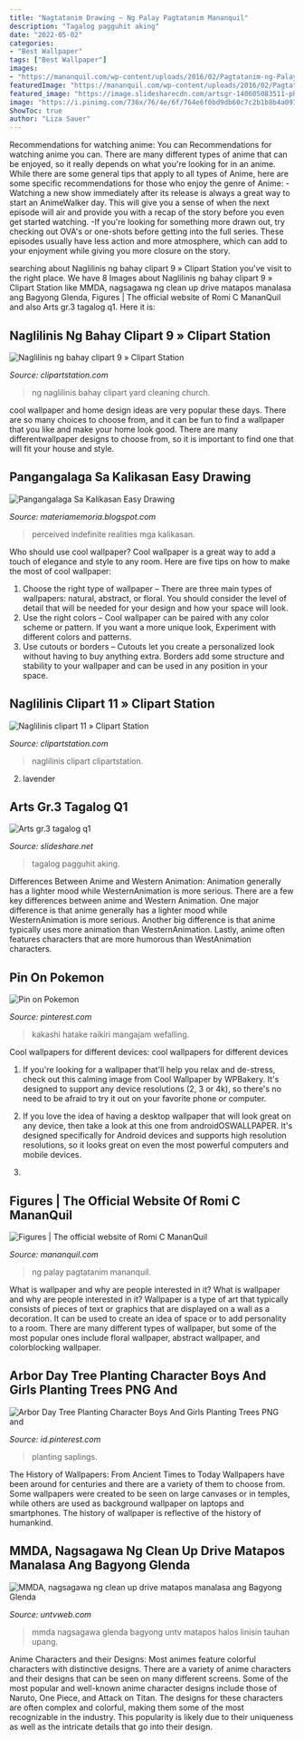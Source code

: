 ```yaml
---
title: "Nagtatanim Drawing ~ Ng Palay Pagtatanim Mananquil"
description: "Tagalog pagguhit aking"
date: "2022-05-02"
categories:
- "Best Wallpaper"
tags: ["Best Wallpaper"]
images:
- "https://mananquil.com/wp-content/uploads/2016/02/Pagtatanim-ng-Palay.jpg"
featuredImage: "https://mananquil.com/wp-content/uploads/2016/02/Pagtatanim-ng-Palay.jpg"
featured_image: "https://image.slidesharecdn.com/artsgr-140605083511-phpapp01/95/arts-gr3-tagalog-q1-20-638.jpg?cb=1401957363"
image: "https://i.pinimg.com/736x/76/4e/6f/764e6f0bd9db60c7c2b1b8b4a091bcb4--how-draw-kakashi.jpg"
ShowToc: true
author: "Liza Sauer"
---
```



Recommendations for watching anime: You can
Recommendations for watching anime you can. There are many different types of anime that can be enjoyed, so it really depends on what you're looking for in an anime. While there are some general tips that apply to all types of Anime, here are some specific recommendations for those who enjoy the genre of Anime: 
-Watching a new show immediately after its release is always a great way to start an AnimeWalker day. This will give you a sense of when the next episode will air and provide you with a recap of the story before you even get started watching. 
-If you're looking for something more drawn out, try checking out OVA's or one-shots before getting into the full series. These episodes usually have less action and more atmosphere, which can add to your enjoyment while giving you more closure on the story.

	

		
searching about Naglilinis ng bahay clipart 9 » Clipart Station you've visit to the right place. We have 8 Images about Naglilinis ng bahay clipart 9 » Clipart Station like MMDA, nagsagawa ng clean up drive matapos manalasa ang Bagyong Glenda, Figures | The official website of Romi C MananQuil and also Arts gr.3 tagalog q1. Here it is:
		
    
## Naglilinis Ng Bahay Clipart 9 » Clipart Station

<img loading=lazy src="https://clipartstation.com/wp-content/uploads/2017/11/naglilinis-ng-bahay-clipart-9.jpg" onerror="this.onerror=null;this.src='https://tse2.mm.bing.net/th?id=OIP.Me7Yx6n3BB48zuYHULf_mwAAAA&amp;pid=15.1';" alt="Naglilinis ng bahay clipart 9 » Clipart Station">

_Source: clipartstation.com_

>ng naglilinis bahay clipart yard cleaning church. 

	

cool wallpaper and home design ideas are very popular these days. There are so many choices to choose from, and it can be fun to find a wallpaper that you like and make your home look good. There are many differentwallpaper designs to choose from, so it is important to find one that will fit your house and style.

    
## Pangangalaga Sa Kalikasan Easy Drawing

<img loading=lazy src="https://1.bp.blogspot.com/-uR_B6kxYGEU/VEJzdauXNxI/AAAAAAAADq4/QkKaEKaRdLo/s1600/palay1.jpg" onerror="this.onerror=null;this.src='https://tse4.mm.bing.net/th?id=OIP.coDezOYBB79IsTS1WY1uuAAAAA&amp;pid=15.1';" alt="Pangangalaga Sa Kalikasan Easy Drawing">

_Source: materiamemoria.blogspot.com_

>perceived indefinite realities mga kalikasan. 

	

Who should use cool wallpaper?
Cool wallpaper is a great way to add a touch of elegance and style to any room. Here are five tips on how to make the most of cool wallpaper: 
1) Choose the right type of wallpaper – There are three main types of wallpapers: natural, abstract, or floral. You should consider the level of detail that will be needed for your design and how your space will look. 
2) Use the right colors – Cool wallpaper can be paired with any color scheme or pattern. If you want a more unique look, Experiment with different colors and patterns. 
3) Use cutouts or borders – Cutouts let you create a personalized look without having to buy anything extra. Borders add some structure and stability to your wallpaper and can be used in any position in your space.

    
## Naglilinis Clipart 11 » Clipart Station

<img loading=lazy src="https://clipartstation.com/wp-content/uploads/2017/11/naglilinis-clipart-11.jpg" onerror="this.onerror=null;this.src='https://tse4.mm.bing.net/th?id=OIP.UPDmasBfW0_zzitB0B47gwAAAA&amp;pid=15.1';" alt="Naglilinis clipart 11 » Clipart Station">

_Source: clipartstation.com_

>naglilinis clipart clipartstation. 

	

2. lavender 

    
## Arts Gr.3 Tagalog Q1

<img loading=lazy src="https://image.slidesharecdn.com/artsgr-140605083511-phpapp01/95/arts-gr3-tagalog-q1-20-638.jpg?cb=1401957363" onerror="this.onerror=null;this.src='https://tse2.mm.bing.net/th?id=OIP.TODT4L-_DmKIaTFgFc8P_QHaJp&amp;pid=15.1';" alt="Arts gr.3 tagalog q1">

_Source: slideshare.net_

>tagalog pagguhit aking. 

	

Differences Between Anime and Western Animation: Animation generally has a lighter mood while WesternAnimation is more serious.
There are a few key differences between anime and Western Animation. One major difference is that anime generally has a lighter mood while WesternAnimation is more serious. Another big difference is that anime typically uses more animation than WesternAnimation. Lastly, anime often features characters that are more humorous than WestAnimation characters.

    
## Pin On Pokemon

<img loading=lazy src="https://i.pinimg.com/736x/76/4e/6f/764e6f0bd9db60c7c2b1b8b4a091bcb4--how-draw-kakashi.jpg" onerror="this.onerror=null;this.src='https://tse1.mm.bing.net/th?id=OIP.t8HsQPX1iS2Z32CGtD8kcQHaGE&amp;pid=15.1';" alt="Pin on Pokemon">

_Source: pinterest.com_

>kakashi hatake raikiri mangajam wefalling. 

	

Cool wallpapers for different devices:
cool wallpapers for different devices 

1. If you're looking for a wallpaper that'll help you relax and de-stress, check out this calming image from Cool Wallpaper by WPBakery. It's designed to support any device resolutions (2, 3 or 4k), so there's no need to be afraid to try it out on your favorite phone or computer.

2. If you love the idea of having a desktop wallpaper that will look great on any device, then take a look at this one from androidOSWALLPAPER. It's designed specifically for Android devices and supports high resolution resolutions, so it looks great on even the most powerful computers and mobile devices.

3.

    
## Figures | The Official Website Of Romi C MananQuil

<img loading=lazy src="https://mananquil.com/wp-content/uploads/2016/02/Pagtatanim-ng-Palay.jpg" onerror="this.onerror=null;this.src='https://tse3.mm.bing.net/th?id=OIP.eLqlTIRCsVkf-N-YQrilNwHaF_&amp;pid=15.1';" alt="Figures | The official website of Romi C MananQuil">

_Source: mananquil.com_

>ng palay pagtatanim mananquil. 

	

What is wallpaper and why are people interested in it?
What is wallpaper and why are people interested in it?
Wallpaper is a type of art that typically consists of pieces of text or graphics that are displayed on a wall as a decoration. It can be used to create an idea of space or to add personality to a room. There are many different types of wallpaper, but some of the most popular ones include floral wallpaper, abstract wallpaper, and colorblocking wallpaper.

    
## Arbor Day Tree Planting Character Boys And Girls Planting Trees PNG And

<img loading=lazy src="https://i.pinimg.com/736x/1a/7e/a0/1a7ea0737b7183b25bf151894f020769.jpg" onerror="this.onerror=null;this.src='https://tse2.mm.bing.net/th?id=OIP.7sX6YWPeTf8E9zJaLAa0TQHaHa&amp;pid=15.1';" alt="Arbor Day Tree Planting Character Boys And Girls Planting Trees PNG and">

_Source: id.pinterest.com_

>planting saplings. 

	

The History of Wallpapers: From Ancient Times to Today
Wallpapers have been around for centuries and there are a variety of them to choose from. Some wallpapers were created to be seen on large canvases or in temples, while others are used as background wallpaper on laptops and smartphones. The history of wallpaper is reflective of the history of humankind.

    
## MMDA, Nagsagawa Ng Clean Up Drive Matapos Manalasa Ang Bagyong Glenda

<img loading=lazy src="https://www.untvweb.com/news/wp-content/uploads/2014/07/IMAGE_UNTV-NEWS_07182014_MMDA-CLEAN-UP-DRIVE.png" onerror="this.onerror=null;this.src='https://tse2.mm.bing.net/th?id=OIP.Ynvq9-JNA4yC2fEMYin7EwHaE8&amp;pid=15.1';" alt="MMDA, nagsagawa ng clean up drive matapos manalasa ang Bagyong Glenda">

_Source: untvweb.com_

>mmda nagsagawa glenda bagyong untv matapos halos linisin tauhan upang. 

	

Anime Characters and their Designs: Most animes feature colorful characters with distinctive designs.
There are a variety of anime characters and their designs that can be seen on many different screens. Some of the most popular and well-known anime character designs include those of Naruto, One Piece, and Attack on Titan. The designs for these characters are often complex and colorful, making them some of the most recognizable in the industry. This popularity is likely due to their uniqueness as well as the intricate details that go into their design.

